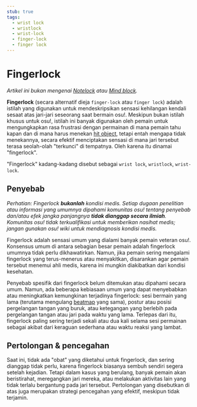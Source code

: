 ```yaml
---
stub: true
tags:
  - wrist lock
  - wristlock
  - wrist-lock
  - finger-lock
  - finger lock
---
```


# Fingerlock

*Artikel ini bukan mengenai [Notelock](/wiki/Beatmapping/Overall_difficulty#notelock) atau [Mind block](/wiki/Gameplay/Mind_block).*

**Fingerlock** (secara alternatif dieja `finger-lock` atau `finger lock`) adalah istilah yang digunakan untuk mendeskripsikan sensasi kehilangan kendali sesaat atas jari-jari seseorang saat bermain osu!. Meskipun bukan istilah khusus untuk osu!, istilah ini banyak digunakan oleh pemain untuk mengungkapkan rasa frustrasi dengan permainan di mana pemain tahu kapan dan di mana harus menekan [hit object](/wiki/Hit_object), tetapi entah mengapa tidak menekannya, secara efektif menciptakan sensasi di mana jari tersebut terasa seolah-olah "terkunci" di tempatnya. Oleh karena itu dinamai "fingerlock".

"Fingerlock" kadang-kadang disebut sebagai `wrist lock`, `wristlock`, `wrist-lock`.

## Penyebab

*Perhatian: Fingerlock **bukanlah** kondisi medis. Setiap dugaan penelitian atau informasi yang umumnya dipahami komunitas osu! tentang penyebab dan/atau efek jangka panjangnya **tidak dianggap secara ilmiah**. Komunitas osu! tidak terkualifikasi untuk memberikan nasihat medis; jangan gunakan osu! wiki untuk mendiagnosis kondisi medis.*

Fingerlock adalah sensasi umum yang dialami banyak pemain veteran osu!. Konsensus umum di antara sebagian besar pemain adalah fingerlock umumnya tidak perlu dikhawatirkan. Namun, jika pemain sering mengalami fingerlock yang terus-menerus atau menyakitkan, disarankan agar pemain tersebut menemui ahli medis, karena ini mungkin diakibatkan dari kondisi kesehatan.

Penyebab spesifik dari fingerlock belum ditemukan atau dipahami secara umum. Namun, ada beberapa kebiasaan umum yang dapat menyebabkan atau meningkatkan kemungkinan terjadinya fingerlock: sesi bermain yang lama (terutama mengulang [beatmap](/wiki/Beatmap) yang sama), postur atau posisi pergelangan tangan yang buruk, atau ketegangan yang berlebih pada pergelangan tangan atau jari pada waktu yang lama. Terlepas dari itu, fingerlock paling sering terjadi sekali atau dua kali selama sesi permainan sebagai akibat dari keraguan sederhana atau waktu reaksi yang lambat.

## Pertolongan & pencegahan

Saat ini, tidak ada "obat" yang diketahui untuk fingerlock, dan sering dianggap tidak perlu, karena fingerlock biasanya sembuh sendiri segera setelah kejadian. Tetapi dalam kasus yang berulang, banyak pemain akan beristirahat, meregangkan jari mereka, atau melakukan aktivitas lain yang tidak terlalu bergantung pada jari tersebut. Pertolongan yang disebutkan di atas juga merupakan strategi pencegahan yang efektif, meskipun tidak terjamin.
